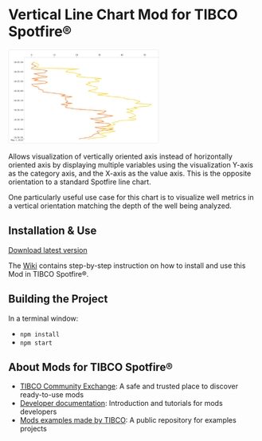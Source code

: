 # Vertical Line Chart Mod for TIBCO Spotfire®

<img src="assets/verticalline.png" width="60%"/>

Allows visualization of vertically oriented axis instead of horizontally oriented axis by displaying multiple variables using the visualization Y-axis as the category axis, and the X-axis as the value axis. This is the opposite orientation to a standard Spotfire line chart.

One particularly useful use case for this chart is to visualize well metrics in a vertical orientation matching the depth of the well being analyzed.

## Installation & Use

[Download latest version](https://github.com/TIBCOSoftware/spotfire-mod-verticalline/releases)

The [Wiki](https://github.com/TIBCOSoftware/spotfire-mod-verticalline/wiki) contains step-by-step instruction on how to install and use this Mod in TIBCO Spotfire®.

## Building the Project

In a terminal window:
- `npm install`
- `npm start`

## About Mods for TIBCO Spotfire®
-   [TIBCO Community Exchange](https://community.tibco.com/s/global-search/%40uri#q=mod%20for%20tibco%20spotfire&t=Exchange&sort=date%20descending): A safe and trusted place to discover ready-to-use mods
-   [Developer documentation](https://tibcosoftware.github.io/spotfire-mods/docs/): Introduction and tutorials for mods developers
-   [Mods examples made by TIBCO](https://github.com/TIBCOSoftware/spotfire-mods/releases/latest): A public repository for examples projects
